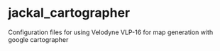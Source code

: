 # jackal_cartographer
Configuration files for using Velodyne VLP-16 for map generation with google cartographer
